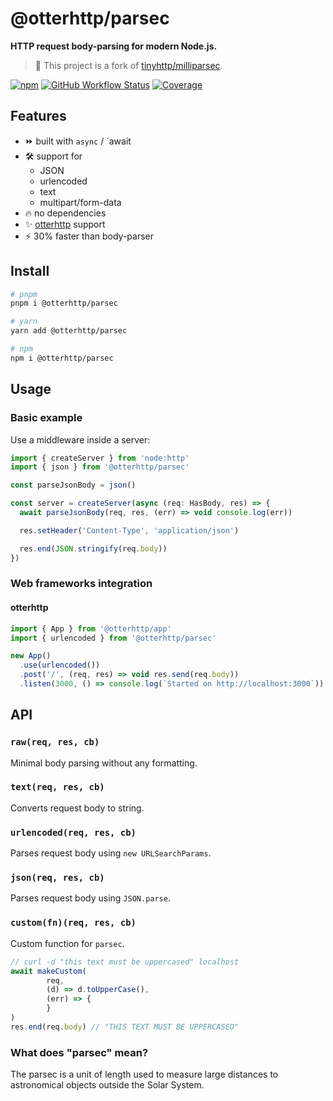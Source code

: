 # @otterhttp/parsec

**HTTP request body-parsing for modern Node.js.**

> :pushpin: This project is a fork of [tinyhttp/milliparsec](https://github.com/tinyhttp/milliparsec).

[![npm][npm-img]][npm-url]
[![GitHub Workflow Status][gh-actions-img]][github-actions]
[![Coverage][cov-img]][cov-url]

## Features

- ⏩ built with `async` / `await
- 🛠 support for
  - JSON
  - urlencoded
  - text
  - multipart/form-data
- 🔥 no dependencies
- ✨ [otterhttp](https://github.com/otterjs/otterhttp) support
- ⚡ 30% faster than body-parser

## Install

```sh
# pnpm
pnpm i @otterhttp/parsec

# yarn
yarn add @otterhttp/parsec

# npm
npm i @otterhttp/parsec
```

## Usage

### Basic example

Use a middleware inside a server:

```js
import { createServer } from 'node:http'
import { json } from '@otterhttp/parsec'

const parseJsonBody = json()

const server = createServer(async (req: HasBody, res) => {
  await parseJsonBody(req, res, (err) => void console.log(err))

  res.setHeader('Content-Type', 'application/json')

  res.end(JSON.stringify(req.body))
})
```

### Web frameworks integration

#### otterhttp

```ts
import { App } from '@otterhttp/app'
import { urlencoded } from '@otterhttp/parsec'

new App()
  .use(urlencoded())
  .post('/', (req, res) => void res.send(req.body))
  .listen(3000, () => console.log(`Started on http://localhost:3000`))
```

## API

### `raw(req, res, cb)`

Minimal body parsing without any formatting.

### `text(req, res, cb)`

Converts request body to string.

### `urlencoded(req, res, cb)`

Parses request body using `new URLSearchParams`.

### `json(req, res, cb)`

Parses request body using `JSON.parse`.

### `custom(fn)(req, res, cb)`

Custom function for `parsec`.

```js
// curl -d "this text must be uppercased" localhost
await makeCustom(
        req,
        (d) => d.toUpperCase(),
        (err) => {
        }
)
res.end(req.body) // "THIS TEXT MUST BE UPPERCASED"
```

### What does "parsec" mean?

The parsec is a unit of length used to measure large distances to astronomical objects outside the Solar System.

[npm-url]: https://npmjs.com/package/@otterhttp/parsec
[npm-img]: https://img.shields.io/npm/dt/@otterhttp/parsec?style=for-the-badge&color=blueviolet
[github-actions]: https://github.com/otterjs/parsec/actions
[gh-actions-img]: https://img.shields.io/github/actions/workflow/status/otterjs/parsec/main.yml?style=for-the-badge&logo=github&label=&color=blueviolet
[cov-url]: https://coveralls.io/github/OtterJS/parsec
[cov-img]: https://img.shields.io/coveralls/github/OtterJS/parsec?style=for-the-badge&color=blueviolet
